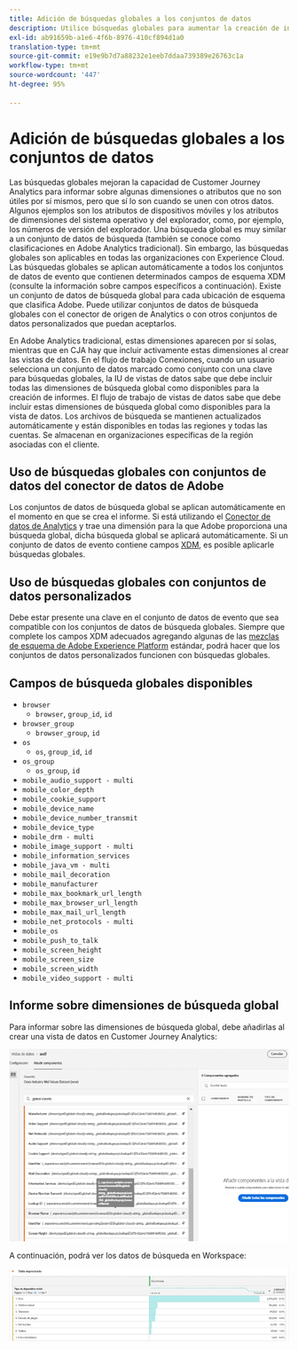 ```yaml
---
title: Adición de búsquedas globales a los conjuntos de datos
description: Utilice búsquedas globales para aumentar la creación de informes con dimensiones útiles en Customer Journey Analytics.
exl-id: ab91659b-a1e6-4f6b-8976-410cf894d1a0
translation-type: tm+mt
source-git-commit: e19e9b7d7a88232e1eeb7ddaa739389e26763c1a
workflow-type: tm+mt
source-wordcount: '447'
ht-degree: 95%

---
```


# Adición de búsquedas globales a los conjuntos de datos

Las búsquedas globales mejoran la capacidad de Customer Journey Analytics para informar sobre algunas dimensiones o atributos que no son útiles por sí mismos, pero que sí lo son cuando se unen con otros datos. Algunos ejemplos son los atributos de dispositivos móviles y los atributos de dimensiones del sistema operativo y del explorador, como, por ejemplo, los números de versión del explorador. Una búsqueda global es muy similar a un conjunto de datos de búsqueda (también se conoce como clasificaciones en Adobe Analytics tradicional). Sin embargo, las búsquedas globales son aplicables en todas las organizaciones con Experience Cloud. Las búsquedas globales se aplican automáticamente a todos los conjuntos de datos de evento que contienen determinados campos de esquema XDM (consulte la información sobre campos específicos a continuación).
Existe un conjunto de datos de búsqueda global para cada ubicación de esquema que clasifica Adobe. Puede utilizar conjuntos de datos de búsqueda globales con el conector de origen de Analytics o con otros conjuntos de datos personalizados que puedan aceptarlos.

En Adobe Analytics tradicional, estas dimensiones aparecen por sí solas, mientras que en CJA hay que incluir activamente estas dimensiones al crear las vistas de datos. En el flujo de trabajo Conexiones, cuando un usuario selecciona un conjunto de datos marcado como conjunto con una clave para búsquedas globales, la IU de vistas de datos sabe que debe incluir todas las dimensiones de búsqueda global como disponibles para la creación de informes. El flujo de trabajo de vistas de datos sabe que debe incluir estas dimensiones de búsqueda global como disponibles para la vista de datos. Los archivos de búsqueda se mantienen actualizados automáticamente y están disponibles en todas las regiones y todas las cuentas. Se almacenan en organizaciones específicas de la región asociadas con el cliente.

## Uso de búsquedas globales con conjuntos de datos del conector de datos de Adobe

Los conjuntos de datos de búsqueda global se aplican automáticamente en el momento en que se crea el informe. Si está utilizando el [Conector de datos de Analytics](https://experienceleague.adobe.com/docs/experience-platform/sources/connectors/adobe-applications/analytics.html?lang=es-ES#connectors) y trae una dimensión para la que Adobe proporciona una búsqueda global, dicha búsqueda global se aplicará automáticamente. Si un conjunto de datos de evento contiene campos [XDM](https://experienceleague.adobe.com/docs/experience-platform/xdm/home.html?lang=es-ES), es posible aplicarle búsquedas globales.

## Uso de búsquedas globales con conjuntos de datos personalizados

Debe estar presente una clave en el conjunto de datos de evento que sea compatible con los conjuntos de datos de búsqueda globales. Siempre que complete los campos XDM adecuados agregando algunas de las [mezclas de esquema de Adobe Experience Platform](https://experienceleague.adobe.com/docs/experience-platform/xdm/mixins/event/environment-details.html?lang=es-ES#mixins) estándar, podrá hacer que los conjuntos de datos personalizados funcionen con búsquedas globales.

## Campos de búsqueda globales disponibles

* `browser`
   * `browser`, `group_id`, `id`
* `browser_group`
   * `browser_group`, `id`
* `os`
   * `os`,  `group_id`,  `id`
* `os_group`
   * `os_group`,  `id`
* `mobile_audio_support - multi`
* `mobile_color_depth`
* `mobile_cookie_support`
* `mobile_device_name`
* `mobile_device_number_transmit`
* `mobile_device_type`
* `mobile_drm - multi`
* `mobile_image_support - multi`
* `mobile_information_services`
* `mobile_java_vm - multi`
* `mobile_mail_decoration`
* `mobile_manufacturer`
* `mobile_max_bookmark_url_length`
* `mobile_max_browser_url_length`
* `mobile_max_mail_url_length`
* `mobile_net_protocols - multi`
* `mobile_os`
* `mobile_push_to_talk`
* `mobile_screen_height`
* `mobile_screen_size`
* `mobile_screen_width`
* `mobile_video_support - multi`

## Informe sobre dimensiones de búsqueda global

Para informar sobre las dimensiones de búsqueda global, debe añadirlas al crear una vista de datos en Customer Journey Analytics:

![](assets/global-lookup.png)

A continuación, podrá ver los datos de búsqueda en Workspace:

![](assets/gl-reporting.png)
